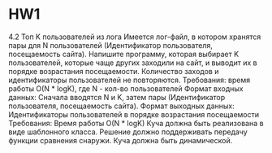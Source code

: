 # HW1
4.2 Топ K пользователей из лога 
Имеется лог-файл, в котором хранятся пары для N пользователей (Идентификатор пользователя, посещаемость сайта).
Напишите программу, которая выбирает K пользователей, которые чаще других заходили на сайт, и выводит их в порядке возрастания посещаемости. Количество заходов и идентификаторы пользователей не повторяются.
Требования: время работы O(N * logK), где N - кол-во пользователей
Формат входных данных: Сначала вводятся N и K, затем пары (Идентификатор пользователя, посещаемость сайта).
Формат выходных данных: Идентификаторы пользователей в порядке возрастания посещаемости
Требования:
Время работы O(N * logK)
Куча должна быть реализована в виде шаблонного класса.
Решение должно поддерживать передачу функции сравнения снаружи.
Куча должна быть динамической.
